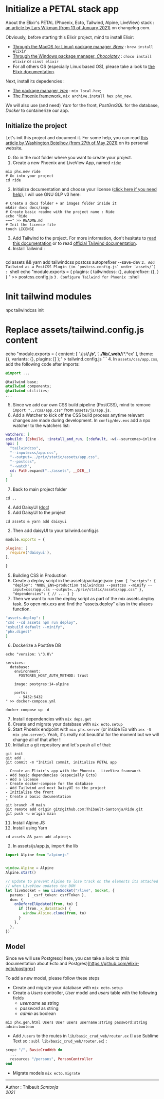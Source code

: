 Initialize a PETAL stack app
===

About the Elixir's PETAL (Phoenix, Ecto, Tailwind, Alpine, LiveView) stack : [an article by Lars Wikman (from 13 of Junuary 2021)](https://changelog.com/posts/petal-the-end-to-end-web-stack) on changelog.com.



Obviously, before starting this Elixir project, mind to install Elixir:
- [Through the MacOS (or Linux) package manager, *Brew*](https://brew.sh/) : `brew install elixir`
- [Through the Windows package manager, *Chocolatey*](https://chocolatey.org/) : `choco install elixir` or `cinst elixir`
- For all others OS (especially Linux based OS), please take a look to [the Elixir documentation](https://elixir-lang.org/install.html).

Next, install its depedencies : 
- [The package manager, *Hex*](https://hex.pm/) : `mix local.hex`;
- [The Phoenix framework](https://www.phoenixframework.org/), `mix archive.install hex phx_new`.

We will also use (and need) *Yarn* for the front, *PostGreSQL* for the database, *Docker* to containerize our app. 



## Initialize the project

Let's init this project and document it. For some help, you can read [this article by Washington Botelhov (from 27th of May 2021)](https://www.wbotelhos.com/crud-in-5-minutes-with-phoenix-and-elixir) on its personal website.

0. Go in the root folder where you want to create your project.
1. Create a new Phoenix and LiveView App, named `ride`: 
```shell
mix phx.new ride
# Go into your project
cd ride
```
2. Initialize documentation and choose your license ([click here if you need help](https://choosealicense.com/)), I will use GNU GLP v3 here:
```shell
# Create a docs folder + an images folder inside it
mkdir docs docs/imgs
# Create basic readme with the project name : Ride
echo "Ride
===" >> README.md
# Init the license file
touch LICENSE
```
3. Add Tailwind to the project. For more information, don't hesitate to [read this documentation](https://pragmaticstudio.com/tutorials/adding-tailwind-css-to-phoenix) or to read [official Tailwind documentation](https://v1.tailwindcss.com/docs/installation).
  1. Install Tailwind :
     ```shell
cd assets && yarn add tailwindcss postcss autoprefixer --save-dev
     ```
  2. Add Tailwind as a PostCSS Plugin (in `postcss.config.js` under `assets/`) : 
     ```shell
echo "module.exports = {
  plugins: {
    tailwindcss: {},
    autoprefixer: {},
  }
}
" >> postcss.config.js
     ```
  3. Configure Tailwind for Phoenix :
    ```shell
# Init tailwind modules
npx tailwindcss init
# Replace assets/tailwind.config.js content
echo "module.exports = {
  content: [
    './js/**/*.js',
    '../lib/*_web/**/*.*ex'
  ],
  theme: {},
  variants: {},
  plugins: []
};" > tailwind.config.js
    ```
  4. In `assets/css/app.css`, add the following code after imports:
  ```css
@import ...

@tailwind base;
@tailwind components;
@tailwind utilities;
...
  ```
  5. Since we add our own CSS build pipeline (PostCSS), mind to remove `import "../css/app.css"` from `assets/js/app.js`.
  6. Add a Watcher to kick off the CSS build process anytime relevant changes are made during development. In `config/dev.exs` add a npx watcher to the watchers list:
  ```elixir
  watchers: [
  esbuild: {Esbuild, :install_and_run, [:default, ~w(--sourcemap=inline --watch)]},
  npx: [
    "tailwindcss",
    "--input=css/app.css",
    "--output=../priv/static/assets/app.css",
    "--postcss",
    "--watch",
    cd: Path.expand("../assets", __DIR__)
    ]
  ]
  ```
  7. Back to main project folder 
  ```shell
  cd ..
  ```
4. Add DaisyUI ([doc](https://daisyui.com/docs/install))
  1. Add DaisyUI to the project
  ```shell
  cd assets & yarn add daisyui
  ```
  2. Then add daisyUI to your tailwind.config.js
  ```js
module.exports = {

  plugins: [
    require('daisyui'),
  ],

}
  ```
5. Building CSS in Production
  1. Create a deploy script in the assets/package.json:
    ```json
{
  "scripts": {
    "deploy": "NODE_ENV=production tailwindcss --postcss --minify --input=css/app.css --output=../priv/static/assets/app.css"
  },
  "dependencies": {
    // ...
  }
}
    ```
  2. Then we want to run the deploy script as part of the mix assets.deploy task. So open mix.exs and find the "assets.deploy" alias in the aliases function.
  ```elixir
"assets.deploy": [
  "cmd --cd assets npm run deploy",
  "esbuild default --minify",
  "phx.digest"
]
  ```
6. Dockerize a PostGre DB
```shell
echo "version: \"3.8\"

services:
  database:
    environment:
      POSTGRES_HOST_AUTH_METHOD: trust

    image: postgres:14-alpine

    ports:
      - 5432:5432
" >> docker-compose.yml

docker-compose up -d
```
7. Install dependencies with `mix deps.get`
8. Create and migrate your database with `mix ecto.setup`
9. Start Phoenix endpoint with `mix phx.server` (or inside IEx with `iex -S mix phx.server`). Yeah, it's really not beautiful for the moment but we will change all of that after !
10. Initialize a git repository and let's push all of that:
```shell
git init
git add .
git commit -m "Initial commit, initialize PETAL app

- Create an Elixir's app with the Phoenix - LiveView framework
- Add basic dependencies (especially Ecto)
- Add a license
- Create docker-compose for the database
- Add Tailwind and next DaisyUI to the project
- Initialize the front
- Create a basic documentation
"
git branch -M main
git remote add origin git@github.com:Thibault-Santonja/Ride.git
git push -u origin main
```
11. Install Alpine.JS
  1. Install using Yarn
  ```shell
  cd assets && yarn add alpinejs
  ```
  2. In assets/js/app.js, import the lib
  ```ts
  import Alpine from "alpinejs"


  window.Alpine = Alpine
  Alpine.start()
  
  // Update to prevent Alpine to lose track on the elements its attached to,
  // when LiveView updates the DOM
  let liveSocket = new LiveSocket("/live", Socket, {
    params: { _csrf_token: csrfToken },
    dom: {
      onBeforeElUpdated(from, to) {
        if (from._x_dataStack) {
          window.Alpine.clone(from, to)
        }
      },
    },
  })
  ```



## Model
Since we will use Postgresql here, you can take a look to (this documentation about Ecto and Postgres)[https://github.com/elixir-ecto/postgrex]

To add a new model, please follow these steps
- Create and migrate your database with `mix ecto.setup`
- Create a *Users* controller, *User* model and *users* table with the following fields
  - *username* as string
  - *password* as string
  - *admin* as boolean
```
mix phx.gen.html Users User users username:string password:string admin:boolean
```
- Add `/users` to the routes in `lib/basic_crud_web/router.ex` (I use Sublime Text so : `subl lib/basic_crud_web/router.ex`) :
```exs
scope "/", BasicCrudWeb do
  ...
  resources "/persons", PersonController
end
```
- Migrate models `mix ecto.migrate`



---

Author : Thibault *Santonja* <br/>
*2021*